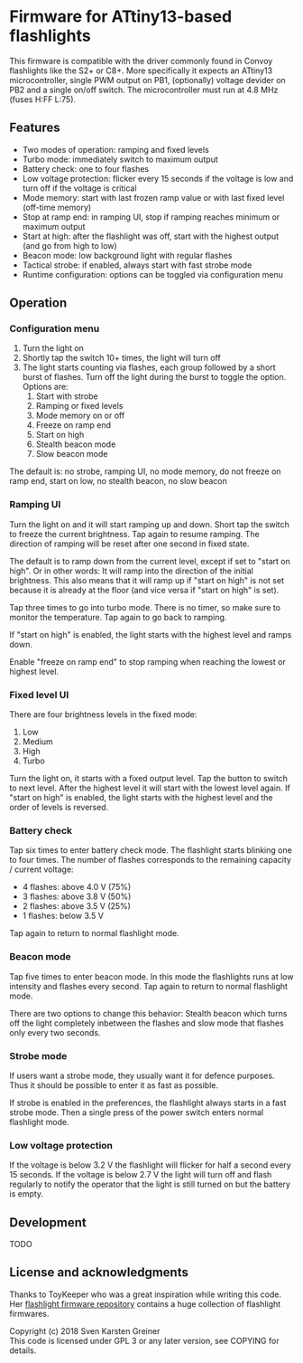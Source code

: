 # Firmware for ATtiny13-based flashlights

This firmware is compatible with the driver commonly found in Convoy flashlights like the S2+ or C8+. More specifically it expects an ATtiny13 microcontroller, single PWM output on PB1, (optionally) voltage devider on PB2 and a single on/off switch. The microcontroller must run at 4.8 MHz (fuses H:FF L:75).


## Features

- Two modes of operation: ramping and fixed levels
- Turbo mode: immediately switch to maximum output
- Battery check: one to four flashes
- Low voltage protection: flicker every 15 seconds if the voltage is low and turn off if the voltage is critical
- Mode memory: start with last frozen ramp value or with last fixed level (off-time memory)
- Stop at ramp end: in ramping UI, stop if ramping reaches minimum or maximum output
- Start at high: after the flashlight was off, start with the highest output (and go from high to low)
- Beacon mode: low background light with regular flashes
- Tactical strobe: if enabled, always start with fast strobe mode
- Runtime configuration: options can be toggled via configuration menu


## Operation

### Configuration menu

1. Turn the light on
1. Shortly tap the switch 10+ times, the light will turn off
1. The light starts counting via flashes, each group followed by a short burst of flashes. Turn off the light during the burst to toggle the option. Options are:
    1. Start with strobe
    1. Ramping or fixed levels
    1. Mode memory on or off
    1. Freeze on ramp end
    1. Start on high
    1. Stealth beacon mode
    1. Slow beacon mode

The default is: no strobe, ramping UI, no mode memory, do not freeze on ramp end, start on low, no stealth beacon, no slow beacon


### Ramping UI

Turn the light on and it will start ramping up and down. Short tap the switch to freeze the current brightness. Tap again to resume ramping. The direction of ramping will be reset after one second in fixed state.

The default is to ramp down from the current level, except if set to "start on high". Or in other words: It will ramp into the direction of the initial brightness. This also means that it will ramp up if "start on high" is not set because it is already at the floor (and vice versa if "start on high" is set).

Tap three times to go into turbo mode. There is no timer, so make sure to monitor the temperature. Tap again to go back to ramping.

If "start on high" is enabled, the light starts with the highest level and ramps down.

Enable "freeze on ramp end" to stop ramping when reaching the lowest or highest level.


### Fixed level UI

There are four brightness levels in the fixed mode:

1. Low
1. Medium
1. High
1. Turbo

Turn the light on, it starts with a fixed output level. Tap the button to switch to next level. After the highest level it will start with the lowest level again. If "start on high" is enabled, the light starts with the highest level and the order of levels is reversed.


### Battery check

Tap six times to enter battery check mode. The flashlight starts blinking one to four times. The number of flashes corresponds to the remaining capacity / current voltage:

- 4 flashes: above 4.0 V (75%)
- 3 flashes: above 3.8 V (50%)
- 2 flashes: above 3.5 V (25%)
- 1 flashes: below 3.5 V

Tap again to return to normal flashlight mode.


### Beacon mode

Tap five times to enter beacon mode. In this mode the flashlights runs at low intensity and flashes every second. Tap again to return to normal flashlight mode.

There are two options to change this behavior: Stealth beacon which turns off the light completely inbetween the flashes and slow mode that flashes only every two seconds.


### Strobe mode

If users want a strobe mode, they usually want it for defence purposes. Thus it should be possible to enter it as fast as possible.

If strobe is enabled in the preferences, the flashlight always starts in a fast strobe mode. Then a single press of the power switch enters normal flashlight mode.


### Low voltage protection

If the voltage is below 3.2 V the flashlight will flicker for half a second every 15 seconds. If the voltage is below 2.7 V the light will turn off and flash regularly to notify the operator that the light is still turned on but the battery is empty.


## Development

TODO


## License and acknowledgments

Thanks to ToyKeeper who was a great inspiration while writing this code. Her [flashlight firmware repository](https://launchpad.net/flashlight-firmware) contains a huge collection of flashlight firmwares.

Copyright (c) 2018 Sven Karsten Greiner  
This code is licensed under GPL 3 or any later version, see COPYING for details.
